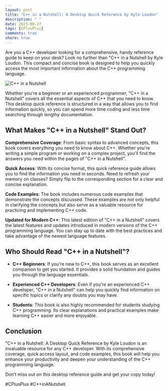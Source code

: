 ```yaml
---
layout: post
title: "C++ in a Nutshell: A Desktop Quick Reference by Kyle Loudon"
description: " "
date: 2023-09-27
tags: [CPlusPlus]
comments: true
share: true
---
```


Are you a C++ developer looking for a comprehensive, handy reference guide to keep on your desk? Look no further than "C++ in a Nutshell by Kyle Loudon. This compact and concise book is designed to help you quickly access the most important information about the C++ programming language.

![C++ in a Nutshell](https://example.com/cplusplus-nutshell.jpg)

Whether you're a beginner or an experienced programmer, "C++ in a Nutshell" covers all the essential aspects of C++ that you need to know. This desktop quick reference is structured in a way that allows you to find information quickly, so you can spend more time coding and less time searching through lengthy documentation.

## What Makes "C++ in a Nutshell" Stand Out?

**Comprehensive Coverage**: From basic syntax to advanced concepts, this book covers everything you need to know about C++. Whether you're writing a simple program or working on a complex project, you'll find the answers you need within the pages of "C++ in a Nutshell".

**Quick Access**: With its concise format, this quick reference guide allows you to find the information you need in seconds. Need to refresh your memory on classes? Simply flip to the corresponding section for a clear and concise explanation.

**Code Examples**: The book includes numerous code examples that demonstrate the concepts discussed. These examples are not only helpful in clarifying the concepts but also serve as a valuable resource for practicing and implementing C++ code.

**Updated for Modern C++**: This latest edition of "C++ in a Nutshell" covers the latest features and updates introduced in modern versions of the C++ programming language. You can stay up to date with the best practices and take advantage of the newest language features.

## Who Should Read "C++ in a Nutshell"?

- **C++ Beginners**: If you're new to C++, this book serves as an excellent companion to get you started. It provides a solid foundation and guides you through the language essentials.

- **Experienced C++ Developers**: Even if you're an experienced C++ developer, "C++ in a Nutshell" can help you quickly find information on specific topics or clarify any doubts you may have.

- **Students**: This book is also highly recommended for students studying C++ programming. Its clear explanations and practical examples make learning C++ easier and more enjoyable.

## Conclusion

"C++ in a Nutshell: A Desktop Quick Reference by Kyle Loudon is an invaluable resource for any C++ developer. With its comprehensive coverage, quick access layout, and code examples, this book will help you enhance your productivity and deepen your understanding of the C++ programming language.

Don't miss out on this desktop reference guide and get your copy today!

#CPlusPlus #C++inANutshell